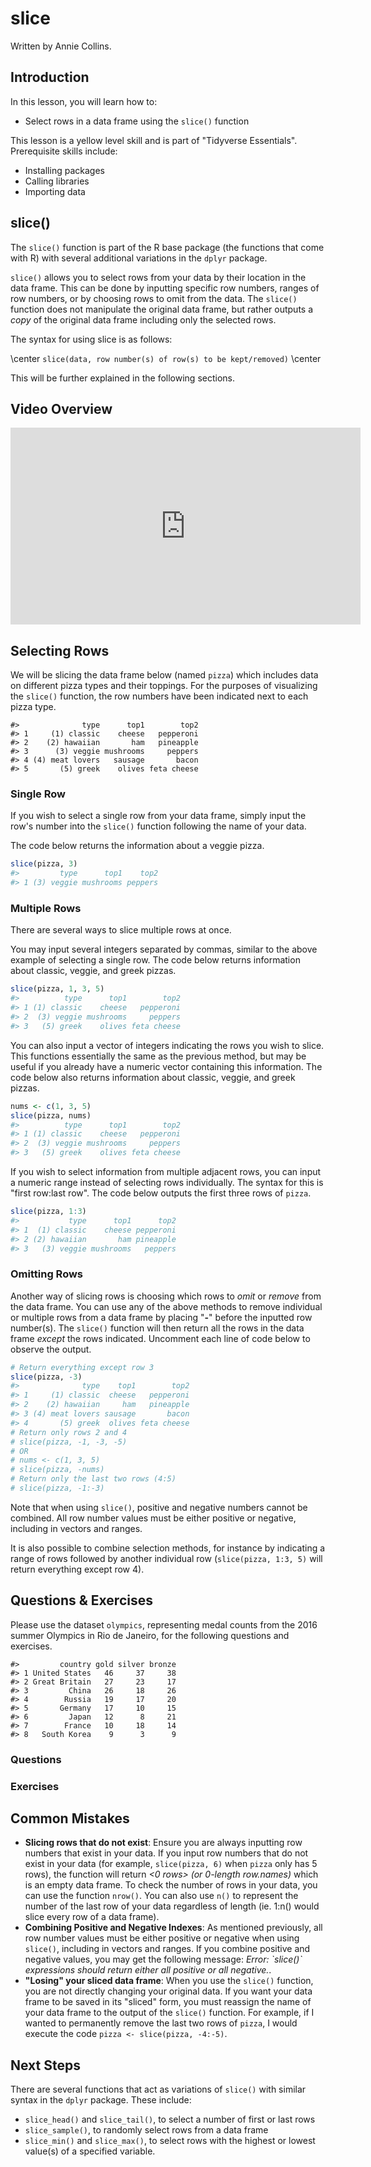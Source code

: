 



# slice

Written by Annie Collins.


## Introduction

In this lesson, you will learn how to:

- Select rows in a data frame using the `slice()` function

This lesson is a yellow level skill and is part of "Tidyverse Essentials". Prerequisite skills include:

- Installing packages
- Calling libraries
- Importing data

## slice()

The `slice()` function is part of the R base package (the functions that come with R) with several additional variations in the `dplyr` package.

`slice()` allows you to select rows from your data by their location in the data frame. This can be done by inputting specific row numbers, ranges of row numbers, or by choosing rows to omit from the data. The `slice()` function does not manipulate the original data frame, but rather outputs a *copy* of the original data frame including only the selected rows.

The syntax for using slice is as follows:

\center `slice(data, row number(s) of row(s) to be kept/removed)` \center

This will be further explained in the following sections.

## Video Overview

<iframe width="560" height="315" src="https://www.youtube.com/embed/Ob3hZJ0EUXM" frameborder="0" allow="accelerometer; autoplay; clipboard-write; encrypted-media; gyroscope; picture-in-picture" allowfullscreen></iframe>

## Selecting Rows

We will be slicing the data frame below (named `pizza`) which includes data on different pizza types and their toppings. For the purposes of visualizing the `slice()` function, the row numbers have been indicated next to each pizza type.

```
#>              type      top1        top2
#> 1     (1) classic    cheese   pepperoni
#> 2    (2) hawaiian       ham   pineapple
#> 3      (3) veggie mushrooms     peppers
#> 4 (4) meat lovers   sausage       bacon
#> 5       (5) greek    olives feta cheese
```

### Single Row

If you wish to select a single row from your data frame, simply input the row's number into the `slice()` function following the name of your data.

The code below returns the information about a veggie pizza.

```r
slice(pizza, 3)
#>         type      top1    top2
#> 1 (3) veggie mushrooms peppers
```

### Multiple Rows
There are several ways to slice multiple rows at once.

You may input several integers separated by commas, similar to the above example of selecting a single row. The code below returns information about classic, veggie, and greek pizzas.

```r
slice(pizza, 1, 3, 5)
#>          type      top1        top2
#> 1 (1) classic    cheese   pepperoni
#> 2  (3) veggie mushrooms     peppers
#> 3   (5) greek    olives feta cheese
```

You can also input a vector of integers indicating the rows you wish to slice. This functions essentially the same as the previous method, but may be useful if you already have a numeric vector containing this information. The code below also returns information about classic, veggie, and greek pizzas.

```r
nums <- c(1, 3, 5)
slice(pizza, nums)
#>          type      top1        top2
#> 1 (1) classic    cheese   pepperoni
#> 2  (3) veggie mushrooms     peppers
#> 3   (5) greek    olives feta cheese
```

If you wish to select information from multiple adjacent rows, you can input a numeric range instead of selecting rows individually. The syntax for this is "first row:last row". The code below outputs the first three rows of `pizza`.

```r
slice(pizza, 1:3)
#>           type      top1      top2
#> 1  (1) classic    cheese pepperoni
#> 2 (2) hawaiian       ham pineapple
#> 3   (3) veggie mushrooms   peppers
```

### Omitting Rows
Another way of slicing rows is choosing which rows to *omit* or *remove* from the data frame. You can use any of the above methods to remove individual or multiple rows from a data frame by placing "**-**" before the inputted row number(s). The `slice()` function will then return all the rows in the data frame *except* the rows indicated. Uncomment each line of code below to observe the output.



```r
# Return everything except row 3
slice(pizza, -3)
#>              type    top1        top2
#> 1     (1) classic  cheese   pepperoni
#> 2    (2) hawaiian     ham   pineapple
#> 3 (4) meat lovers sausage       bacon
#> 4       (5) greek  olives feta cheese
# Return only rows 2 and 4
# slice(pizza, -1, -3, -5)
# OR
# nums <- c(1, 3, 5)
# slice(pizza, -nums)
# Return only the last two rows (4:5)
# slice(pizza, -1:-3)
```
Note that when using `slice()`, positive and negative numbers cannot be combined. All row number values must be either positive or negative, including in vectors and ranges.

It is also possible to combine selection methods, for instance by indicating a range of rows followed by another individual row (`slice(pizza, 1:3, 5)` will return everything except row 4).

## Questions & Exercises

Please use the dataset `olympics`, representing medal counts from the 2016 summer Olympics in Rio de Janeiro, for the following questions and exercises.

```
#>         country gold silver bronze
#> 1 United States   46     37     38
#> 2 Great Britain   27     23     17
#> 3         China   26     18     26
#> 4        Russia   19     17     20
#> 5       Germany   17     10     15
#> 6         Japan   12      8     21
#> 7        France   10     18     14
#> 8   South Korea    9      3      9
```

### Questions

<!-- ```{r slice-q1, echo=FALSE} -->
<!-- question("Which of the following is **not** equivalent to `slice(olympics, 1:2)?`", -->
<!-- answer("slice(olympics, 1, 2)"), -->
<!-- answer("slice(olympics, c(1, 2))"), -->
<!-- answer("slice(olympics, -3:-8)"), -->
<!-- answer("slice(olympics, 3:8)", correct=TRUE) -->
<!-- ) -->
<!-- ``` -->
<!-- ```{r slice-q2, echo=FALSE} -->
<!-- question("Which of the following will return data for all countries in `olympics`?", -->
<!-- answer("slice(olympics, 1:8)", correct=TRUE), -->
<!-- answer("slice(olympics, 8)"), -->
<!-- answer("slice(olympics, -1)"), -->
<!-- answer("slice(olympics, c(1, 8))") -->
<!-- ) -->
<!-- ``` -->

### Exercises



<!-- 1. Using `slice()` and a numeric vector, extract information for Russia, Germany, and Japan from `olympics`.  -->
<!-- ```{r sliceexercise1, exercise=TRUE} -->

<!-- ``` -->

<!-- ```{r sliceexercise1-solution} -->
<!-- vector <- c(4, 5, 6) -->
<!-- slice(olympics, vector) -->
<!-- ``` -->

<!-- 2. Using `slice()`, show information for all countries in `olympics` except for Great Britain and France. -->
<!-- ```{r sliceexercise2, exercise=TRUE} -->

<!-- ``` -->

<!-- ```{r sliceexercise2-solution} -->
<!-- slice(olympics, -2, -7) -->
<!-- ``` -->

<!-- 3. Using `slice()`, show only the top three gold medal winners from the 2016 Olympic games. -->
<!-- ```{r sliceexercise3, exercise=TRUE} -->

<!-- ``` -->

<!-- ```{r sliceexercise3-solution} -->
<!-- slice(olympics, 1:3) -->
<!-- ``` -->


## Common Mistakes

- **Slicing rows that do not exist**: Ensure you are always inputting row numbers that exist in your data. If you input row numbers that do not exist in your data (for example, `slice(pizza, 6)` when `pizza` only has 5 rows), the function will return *<0 rows> (or 0-length row.names)* which is an empty data frame. To check the number of rows in your data, you can use the function `nrow()`. You can also use `n()` to represent the number of the last row of your data regardless of length (ie. 1:n() would slice every row of a data frame).
- **Combining Positive and Negative Indexes**: As mentioned previously, all row number values must be either positive or negative when using `slice()`, including in vectors and ranges. If you combine positive and negative values, you may get the following message: *Error: \`slice()\` expressions should return either all positive or all negative.*.
- **"Losing" your sliced data frame**: When you use the `slice()` function, you are not directly changing your original data. If you want your data frame to be saved in its "sliced" form, you must reassign the name of your data frame to the output of the `slice()` function. For example, if I wanted to permanently remove the last two rows of `pizza`, I would execute the code `pizza <- slice(pizza, -4:-5)`.


## Next Steps

There are several functions that act as variations of `slice()` with similar syntax in the `dplyr` package. These include:

- `slice_head()` and `slice_tail()`, to select a number of first or last rows
- `slice_sample()`, to randomly select rows from a data frame
- `slice_min()` and `slice_max()`, to select rows with the highest or lowest value(s) of a specified variable.














